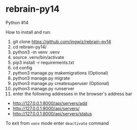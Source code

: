 # rebrain-py14
Python #14

How to install and run:

1. git clone https://github.com/ingwiz/rebrain-py14
2. cd rebrain-py14/
3. python3 -m venv .venv
4. source .venv/bin/activate
5. pip3 install -r requirements.txt
6. cd config
7. python3 manage.py makemigrations (Optional)
8. python3 manage.py migrate
9. python3 manage.py createsuperuser (Optional)
10. python3 manage.py runserver
11. enter the following addresses in the browser's address bar
  - http://127.0.0.1:8000/api/servers/add
  - http://127.0.0.1:8000/api/servers/
  - http://127.0.0.1:8000/api/servers/status

To exit from `venv` mode enter `deactivate` command
